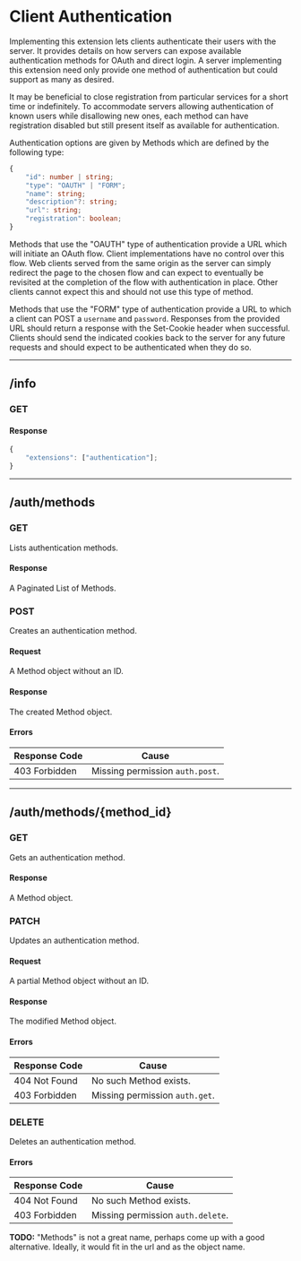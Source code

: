 Client Authentication
=====================
Implementing this extension lets clients authenticate their users with the server.
It provides details on how servers can expose available authentication methods for OAuth and direct login.
A server implementing this extension need only provide one method of authentication but could support as many as desired.

It may be beneficial to close registration from particular services for a short time or indefinitely.
To accommodate servers allowing authentication of known users while disallowing new ones, each method can have registration disabled but still present itself as available for authentication.

Authentication options are given by Methods which are defined by the following type:
```typescript
{
	"id": number | string;
	"type": "OAUTH" | "FORM";
	"name": string;
	"description"?: string;
	"url": string;
	"registration": boolean;
}
```
Methods that use the "OAUTH" type of authentication provide a URL which will initiate an OAuth flow.
Client implementations have no control over this flow.
Web clients served from the same origin as the server can simply redirect the page to the chosen flow and can expect to eventually be revisited at the completion of the flow with authentication in place.
Other clients cannot expect this and should not use this type of method.

Methods that use the "FORM" type of authentication provide a URL to which a client can POST a `username` and `password`.
Responses from the provided URL should return a response with the Set-Cookie header when successful.
Clients should send the indicated cookies back to the server for any future requests and should expect to be authenticated when they do so.

--------------------------------------------------------------------------------

## /info
### GET
#### Response
```typescript
{
	"extensions": ["authentication"];
}
```

--------------------------------------------------------------------------------

## /auth/methods
### GET
Lists authentication methods.
#### Response
A Paginated List of Methods.

### POST
Creates an authentication method.
#### Request
A Method object without an ID.
#### Response
The created Method object.
#### Errors
| Response Code | Cause                           |
|---------------|---------------------------------|
| 403 Forbidden | Missing permission `auth.post`. |

--------------------------------------------------------------------------------

## /auth/methods/{method_id}
### GET
Gets an authentication method.
#### Response
A Method object.

### PATCH
Updates an authentication method.
#### Request
A partial Method object without an ID.
#### Response
The modified Method object.
#### Errors
| Response Code | Cause                          |
|---------------|--------------------------------|
| 404 Not Found | No such Method exists.         |
| 403 Forbidden | Missing permission `auth.get`. |

### DELETE
Deletes an authentication method.
#### Errors
| Response Code | Cause                             |
|---------------|-----------------------------------|
| 404 Not Found | No such Method exists.            |
| 403 Forbidden | Missing permission `auth.delete`. |


**TODO:** "Methods" is not a great name, perhaps come up with a good alternative. Ideally, it would fit in the url and as the object name.